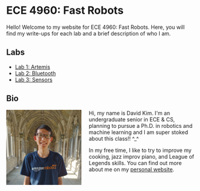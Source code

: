 # ECE 4960: Fast Robots

Hello! Welcome to my website for ECE 4960: Fast Robots. Here, you will find my
write-ups for each lab and a brief description of who I am.

## Labs

- [Lab 1: Artemis](1/index.md)
- [Lab 2: Bluetooth](2/index.md)
- [Lab 3: Sensors](3/index.md)

## Bio

<img src="me.jpeg" data-canonical-src="me.jpeg" width="200px" align="left"
style="padding-right: 20px"/>

Hi, my name is David Kim. I'm an undergraduate senior in ECE & CS, planning to
pursue a Ph.D. in robotics and machine learning and I am super stoked about this
class!! ^\_^

In my free time, I like to try to improve my cooking, jazz improv piano, and
League of Legends skills. You can find out more about me on my [personal
website](http://heydavid.kim).
